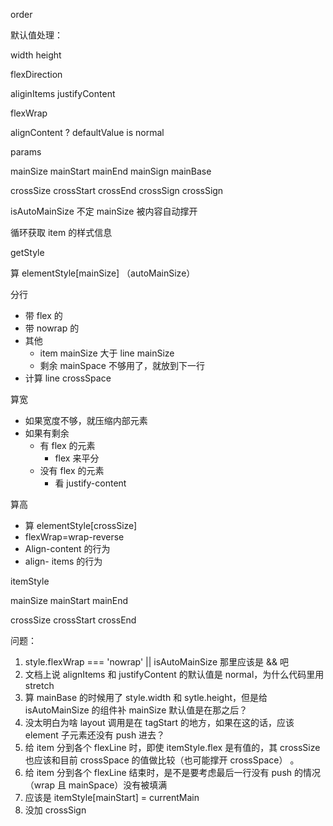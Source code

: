order

默认值处理：

width height 

flexDirection

aliginItems justifyContent

flexWrap

alignContent  ? defaultValue is normal

params

mainSize mainStart mainEnd mainSign mainBase

crossSize crossStart crossEnd crossSign crossSign

isAutoMainSize 不定 mainSize 被内容自动撑开

循环获取 item 的样式信息

getStyle

算 elementStyle[mainSize]  （autoMainSize）

分行

* 带 flex 的
* 带 nowrap 的
* 其他
  * item mainSize 大于 line mainSize
  * 剩余 mainSpace 不够用了，就放到下一行
* 计算 line crossSpace

算宽

* 如果宽度不够，就压缩内部元素
* 如果有剩余
  * 有 flex 的元素
    * flex 来平分
  * 没有 flex 的元素
    * 看 justify-content

算高

* 算 elementStyle[crossSize]
* flexWrap=wrap-reverse
* Align-content 的行为
* align- items 的行为





itemStyle

mainSize mainStart mainEnd

crossSize crossStart crossEnd



问题：

1. style.flexWrap === 'nowrap' || isAutoMainSize 那里应该是 && 吧
2. 文档上说 alignItems 和 justifyContent 的默认值是 normal，为什么代码里用 stretch
3. 算 mainBase 的时候用了 style.width 和 sytle.height，但是给 isAutoMainSize 的组件补 mainSize 默认值是在那之后？
4. 没太明白为啥 layout 调用是在 tagStart 的地方，如果在这的话，应该 element 子元素还没有 push 进去？
5. 给 item 分到各个 flexLine 时，即使 itemStyle.flex 是有值的，其 crossSize 也应该和目前 crossSpace 的值做比较（也可能撑开 crossSpace） 。
6. 给 item 分到各个 flexLine 结束时，是不是要考虑最后一行没有 push 的情况（wrap 且 mainSpace）没有被填满
7. 应该是 itemStyle[mainStart] = currentMain
8. 没加 crossSign

 

